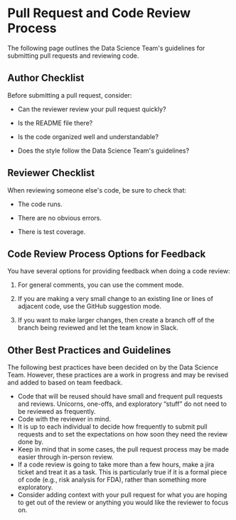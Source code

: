 # Pull Request and Code Review Process

The following page outlines the Data Science Team's guidelines for submitting pull requests and
reviewing code.

## Author Checklist
Before submitting a pull request, consider:

  * Can the reviewer review your pull request quickly? 

  * Is the README file there? 

  * Is the code organized well and understandable?
      
  * Does the style follow the Data Science Team's guidelines?


## Reviewer Checklist
When reviewing someone else's code, be sure to check that:

* The code runs.

* There are no obvious errors.

* There is test coverage.

## Code Review Process Options for Feedback

You have several options for providing feedback when doing a code review:

1. For general comments, you can use the comment mode.

2. If you are making a very small change to an existing line or lines of adjacent code, use the GitHub suggestion mode.

3. If you want to make larger changes, then create a branch off of the branch being reviewed and let the team know in Slack.

## Other Best Practices and Guidelines
The following best practices have been decided on by the Data Science Team. However, these practices are
a work in progress and may be revised and added to based on team feedback.
* Code that will be reused should have small and frequent pull requests and reviews. 
Unicorns, one-offs, and exploratory “stuff” do not need to be reviewed as frequently.
* Code with the reviewer in mind.
* It is up to each individual to decide how frequently to submit pull requests and to set the expectations on how soon
they need the review done by.
* Keep in mind that in some cases, the pull request process may be made easier through in-person review.
* If a code review is going to take more than a few hours, make a jira ticket and treat it as a task. 
This is particularly true if it is a formal piece of code (e.g., risk analysis for FDA), rather than something
more exploratory.
* Consider adding context with your pull request for what you are hoping to get out of the review or 
 anything you would like the reviewer to focus on.

